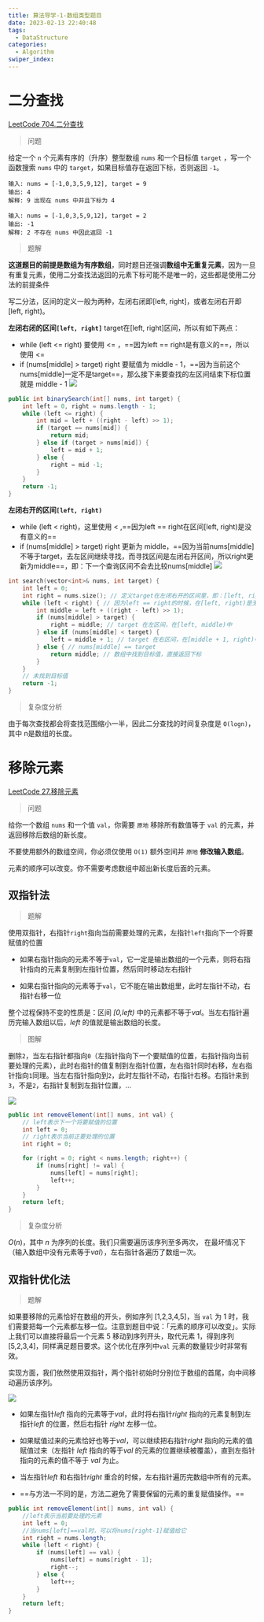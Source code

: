 ```yaml
---
title: 算法导学-1-数组类型题目
date: 2023-02-13 22:40:48
tags: 
  - DataStructure
categories: 
  - Algorithm
swiper_index: 
---
```

# 二分查找

[LeetCode 704.二分查找](https://leetcode.cn/problems/binary-search/)
> 问题

给定一个 `n` 个元素有序的（升序）整型数组 `nums` 和一个目标值 `target` ，写一个函数搜索 `nums` 中的 `target`，如果目标值存在返回下标，否则返回 `-1`。
```text
输入: nums = [-1,0,3,5,9,12], target = 9
输出: 4
解释: 9 出现在 nums 中并且下标为 4

输入: nums = [-1,0,3,5,9,12], target = 2
输出: -1
解释: 2 不存在 nums 中因此返回 -1
```

> 题解

**这道题目的前提是数组为有序数组**，同时题目还强调**数组中无重复元素**，因为一旦有重复元素，使用二分查找法返回的元素下标可能不是唯一的，这些都是使用二分法的前提条件 

写二分法，区间的定义一般为两种，左闭右闭即[left, right]，或者左闭右开即[left, right)。

**左闭右闭的区间`[left, right]`**
target在[left, right]区间，所以有如下两点：

- while (left <= right) 要使用 <= ，==因为left == right是有意义的==，所以使用 <=
- if (nums[middle] > target) right 要赋值为 middle - 1，==因为当前这个nums[middle]一定不是target==，那么接下来要查找的左区间结束下标位置就是 middle - 1
![](https://cyan-images.oss-cn-shanghai.aliyuncs.com/images/algorithm-20230213-07.png)

```java
public int binarySearch(int[] nums, int target) {
    int left = 0, right = nums.length - 1;
    while (left <= right) {
        int mid = left + ((right - left) >> 1);
        if (target == nums[mid]) {
            return mid;
        } else if (target > nums[mid]) {
            left = mid + 1;
        } else {
            right = mid -1;
        }
    }
    return -1;
}
```
**左闭右开的区间`[left, right)`**

- while (left < right)，这里使用 < ,==因为left == right在区间[left, right)是没有意义的==
- if (nums[middle] > target) right 更新为 middle，==因为当前nums[middle]不等于target，去左区间继续寻找，而寻找区间是左闭右开区间，所以right更新为middle==，即：下一个查询区间不会去比较nums[middle]
![](https://cyan-images.oss-cn-shanghai.aliyuncs.com/images/algorithm-20230213-08.png)

```c++
int search(vector<int>& nums, int target) {
    int left = 0;
    int right = nums.size(); // 定义target在左闭右开的区间里，即：[left, right)
    while (left < right) { // 因为left == right的时候，在[left, right)是无效的空间，所以使用 <
        int middle = left + ((right - left) >> 1);
        if (nums[middle] > target) {
            right = middle; // target 在左区间，在[left, middle)中
        } else if (nums[middle] < target) {
            left = middle + 1; // target 在右区间，在[middle + 1, right)中
        } else { // nums[middle] == target
            return middle; // 数组中找到目标值，直接返回下标
        }
    }
    // 未找到目标值
    return -1;
}
```
> 复杂度分析

由于每次查找都会将查找范围缩小一半，因此二分查找的时间复杂度是 `O(logn)`，其中 n是数组的长度。 

# 移除元素
[LeetCode 27.移除元素](https://leetcode.cn/problems/remove-element/)

> 问题

给你一个数组 `nums` 和一个值 `val`，你需要 `原地` 移除所有数值等于 `val` 的元素，并返回移除后数组的新长度。

不要使用额外的数组空间，你必须仅使用 `O(1)` 额外空间并 `原地` **修改输入数组**。

元素的顺序可以改变。你不需要考虑数组中超出新长度后面的元素。

## 双指针法
> 题解

使用双指针，右指针`right`指向当前需要处理的元素，左指针`left`指向下一个将要赋值的位置

* 如果右指针指向的元素不等于`val`，它一定是输出数组的一个元素，则将右指针指向的元素复制到左指针位置，然后同时移动左右指针

* 如果右指针指向的元素等于`val`，它不能在输出数组里，此时左指针不动，右指针右移一位

整个过程保持不变的性质是：区间 *[0,left)* 中的元素都不等于*val*。当左右指针遍历完输入数组以后，*left* 的值就是输出数组的长度。

> 图解

删除`2`，当左右指针都指向`0`（左指针指向下一个要赋值的位置，右指针指向当前要处理的元素），此时右指针的值复制到左指针位置，左右指针同时右移，左右指针指向`1`同理。当左右指针指向到`2`，此时左指针不动，右指针右移。右指针来到`3`，不是`2`，右指针复制到左指针位置，...

![](https://cyan-images.oss-cn-shanghai.aliyuncs.com/images/algorithm-20230213-12.png)

```java
public int removeElement(int[] nums, int val) {
    // left表示下一个将要赋值的位置
    int left = 0;
    // right表示当前正要处理的位置
    int right = 0;

    for (right = 0; right < nums.length; right++) {
        if (nums[right] != val) {
            nums[left] = nums[right];
            left++;
        }
    }
    return left;
}
```
> 复杂度分析

*O*(*n*)，其中 *n* 为序列的长度。我们只需要遍历该序列至多两次， 在最坏情况下（输入数组中没有元素等于*val*），左右指针各遍历了数组一次。  

## 双指针优化法
> 题解

如果要移除的元素恰好在数组的开头，例如序列 [1,2,3,4,5]，当 `val` 为 1 时，我们需要把每一个元素都左移一位。注意到题目中说：「元素的顺序可以改变」。实际上我们可以直接将最后一个元素 5 移动到序列开头，取代元素 1，得到序列 [5,2,3,4]，同样满足题目要求。这个优化在序列中`val` 元素的数量较少时非常有效。

实现方面，我们依然使用双指针，两个指针初始时分别位于数组的首尾，向中间移动遍历该序列。

![](https://cyan-images.oss-cn-shanghai.aliyuncs.com/images/algorithm-20230213-13.png)

* 如果左指针*left* 指向的元素等于*val*，此时将右指针*right* 指向的元素复制到左指针*left* 的位置，然后右指针 *right* 左移一位。
* 如果赋值过来的元素恰好也等于*val*，可以继续把右指针*right* 指向的元素的值赋值过来（左指针 *left* 指向的等于*val* 的元素的位置继续被覆盖），直到左指针指向的元素的值不等于 *val* 为止。

* 当左指针*left* 和右指针*right* 重合的时候，左右指针遍历完数组中所有的元素。
* ==与方法一不同的是，方法二避免了需要保留的元素的重复赋值操作。==

```java
public int removeElement(int[] nums, int val) {
    //left表示当前要处理的元素
    int left = 0;
    //当nums[left]==val时，可以将nums[right-1]赋值给它
    int right = nums.length;
    while (left < right) {
        if (nums[left] == val) {
            nums[left] = nums[right - 1];
            right--;
        } else {
            left++;
        }
    }
    return left;
}
```